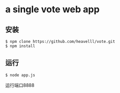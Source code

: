 # a single vote web app

## 安装
```shell
$ npm clone https://github.com/heavelll/vote.git
$ npm install
```

## 运行
```shell
$ node app.js
```

运行端口8888
